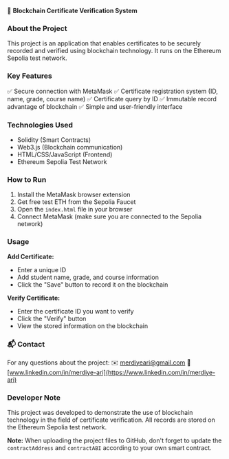 📜 **Blockchain Certificate Verification System**

### About the Project

This project is an application that enables certificates to be securely recorded and verified using blockchain technology. It runs on the Ethereum Sepolia test network.

### Key Features

✅ Secure connection with MetaMask
✅ Certificate registration system (ID, name, grade, course name)
✅ Certificate query by ID
✅ Immutable record advantage of blockchain
✅ Simple and user-friendly interface

### Technologies Used

* Solidity (Smart Contracts)
* Web3.js (Blockchain communication)
* HTML/CSS/JavaScript (Frontend)
* Ethereum Sepolia Test Network

### How to Run

1. Install the MetaMask browser extension
2. Get free test ETH from the Sepolia Faucet
3. Open the `index.html` file in your browser
4. Connect MetaMask (make sure you are connected to the Sepolia network)

### Usage

**Add Certificate:**

* Enter a unique ID
* Add student name, grade, and course information
* Click the "Save" button to record it on the blockchain

**Verify Certificate:**

* Enter the certificate ID you want to verify
* Click the "Verify" button
* View the stored information on the blockchain

### 📬 Contact

For any questions about the project:
✉️ [merdiyeari@gmail.com](mailto:merdiyeari@gmail.com)
🔗 [www.linkedin.com/in/merdiye-ari](https://www.linkedin.com/in/merdiye-ari)

### Developer Note

This project was developed to demonstrate the use of blockchain technology in the field of certificate verification. All records are stored on the Ethereum Sepolia test network.

**Note:** When uploading the project files to GitHub, don't forget to update the `contractAddress` and `contractABI` according to your own smart contract.
